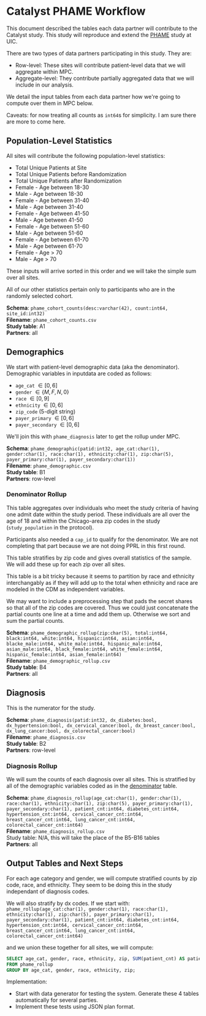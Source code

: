 # Catalyst PHAME Workflow 

This document described the tables each data partner will contribute to the Catalyst study.  This study will reproduce and extend the [PHAME](https://phame.uic.edu) study at UIC.  

There are two types of data partners participating in this study.  They are:
* Row-level: These sites will contribute patient-level data that we will aggregate within MPC.
* Aggregate-level: They contribute partially aggregated data that we will include in our analysis.

We detail the input tables from each data partner how we're going to compute over them in MPC below. 

Caveats: for now treating all counts as `int64`s for simplicity.  I am sure there are more to come here.

## Population-Level Statistics

All sites will contribute the following population-level statistics:
* Total Unique Patients at Site
* Total Unique Patients before Randomization
* Total Unique Patients after Randomization
* Female - Age between 18-30
* Male - Age between 18-30
* Female - Age between 31-40
* Male - Age between 31-40
* Female - Age between 41-50
* Male - Age between 41-50
* Female - Age between 51-60
* Male - Age between 51-60
* Female - Age between 61-70
* Male - Age between 61-70
* Female - Age > 70
* Male - Age > 70

These inputs will arrive sorted in this order and we will take the simple sum over all sites.

All of our other statistics pertain only to participants who are in the randomly selected cohort. 

**Schema**: `phame_cohort_counts(desc:varchar(42), count:int64, site_id:int32)`\
**Filename**: `phame_cohort_counts.csv`\
**Study table**: A1\
**Partners**: all

## Demographics

We start with patient-level demographic data (aka the denominator).  Demographic variables in inputdata are coded as follows:
* `age_cat` $\in [0, 6]$
* `gender` $\in \{M, F, N, 0\}$
* `race` $\in [0, 9]$
* `ethnicity` $\in [0, 6]$
* `zip_code` (5-digit string)
* `payer_primary` $\in [0, 6]$
* `payer_secondary`  $\in [0, 6]$


We'll join this with `phame_diagnosis` later to get the rollup under MPC.

**Schema**: `phame_demographic(patid:int32, age_cat:char(1), gender:char(1), race:char(1), ethnicity:char(1), zip:char(5), payer_primary:char(1), payer_secondary:char(1))`\
**Filename**: `phame_demographic.csv`\
**Study table**: B1\
**Partners**: row-level

### Denominator Rollup
This table aggregates over individuals who meet the study criteria of having one admit date within the study period.  These individuals are all over the age of 18 and within the Chicago-area zip codes in the study (`study_population` in the protocol).

Participants also needed a `cap_id` to qualify for the denominator.  We are not completing that part because we are not doing PPRL in this first round.

This table stratifies by zip code and gives overall statistics of the sample.  We will add these up for each zip over all sites.  

This table is a bit tricky because it seems to partition by race and ethnicity interchangably as if they will add up to the total when ethnicity and race are modeled in the CDM as independent variables. 

We may want to include a preprocessing step that pads the secret shares so that all of the zip codes are covered.  Thus we could just concatenate the partial counts one line at a time and add them up.  Otherwise we sort and sum the partial counts.

**Schema**: `phame_demographic_rollup(zip:char(5), total:int64, black:int64, white:int64, hispanic:int64, asian:int64, blacke_male:int64, white_male:int64, hispanic_male:int64, asian_male:int64, black_female:int64, white_female:int64, hispanic_female:int64, asian_female:int64)`\
**Filename**: `phame_demographic_rollup.csv`\
**Study table**: B4\
**Partners**: all


## Diagnosis

This is the numerator for the study.

**Schema**: `phame_diagnosis(patid:int32, dx_diabetes:bool, dx_hypertension:bool, dx_cervical_cancer:bool, dx_breast_cancer:bool, dx_lung_cancer:bool, dx_colorectal_cancer:bool)`\
**Filename**: `phame_diagnosis.csv`\
**Study table**: B2\
**Partners**: row-level

### Diagnosis Rollup

We will sum the counts of each diagnosis over all sites. This is stratified by all of the demographic variables coded as in the [denominator](#demographics) table.

**Schema**: `phame_diagnosis_rollup(age_cat:char(1), gender:char(1), race:char(1), ethnicity:char(1), zip:char(5), payer_primary:char(1), payer_secondary:char(1), patient_cnt:int64, diabetes_cnt:int64, hypertension_cnt:int64, cervical_cancer_cnt:int64, breast_cancer_cnt:int64, lung_cancer_cnt:int64, colorectal_cancer_cnt:int64)`\
**Filename**: `phame_diagnosis_rollup.csv`\
Study table: N/A, this will take the place of the B5-B16 tables\
**Partners**: all


## Output Tables and Next Steps

For each age category and gender, we will compute stratified counts by zip code, race, and ethnicity.  They seem to be doing this in the study independant of diagnosis codes.

We will also stratify by dx codes.  If we start with:\
`phame_rollup(age_cat:char(1), gender:char(1), race:char(1), ethnicity:char(1), zip:char(5), payer_primary:char(1), payer_secondary:char(1), patient_cnt:int64, diabetes_cnt:int64, hypertension_cnt:int64, cervical_cancer_cnt:int64, breast_cancer_cnt:int64, lung_cancer_cnt:int64, colorectal_cancer_cnt:int64)`

and we union these together for all sites, we will compute:
```sql
SELECT age_cat, gender, race, ethnicity, zip, SUM(patient_cnt) AS patient_cnt, SUM(diabetes_cnt) AS diabetes_cnt, SUM(hypertension_cnt) AS hypertension_cnt, SUM(cervical_cancer_cnt) AS cervical_cancer_cnt, SUM(breast_cancer_cnt) AS breast_cancer_cnt, SUM(lung_cancer_cnt) AS lung_cancer_cnt, SUM(colorectal_cancer_cnt) AS colorectal_cancer_cnt 
FROM phame_rollup 
GROUP BY age_cat, gender, race, ethnicity, zip;
```

Implementation:
* Start with data generator for testing the system.  Generate these 4 tables automatically for several parties.
* Implement these tests using JSON plan format.